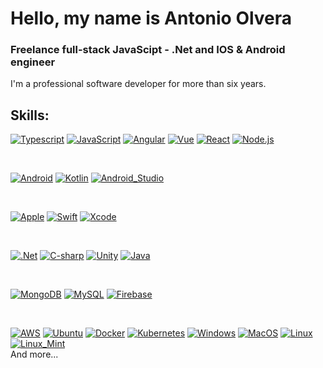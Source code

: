 # Hello, my name is Antonio Olvera
### Freelance full-stack JavaScipt - .Net and IOS & Android engineer

I'm a professional software developer for more than six years.

## Skills:


[![Typescript](https://img.shields.io/badge/Typescript-3178c6?style=for-the-badge&logo=typescript&logoColor=white&labelColor=101010)]()
[![JavaScript](https://img.shields.io/badge/JavaScript-F7DF1E?style=for-the-badge&logo=javascript&logoColor=white&labelColor=101010)]()
[![Angular](https://img.shields.io/badge/Angular-1758b0?style=for-the-badge&logo=angular&logoColor=white&labelColor=101010)]()
[![Vue](https://img.shields.io/badge/Vue-41b883?style=for-the-badge&logo=vue.js&logoColor=white&labelColor=101010)]()
[![React](https://img.shields.io/badge/React-60dafb?style=for-the-badge&logo=react&logoColor=white&labelColor=101010)]()
[![Node.js](https://img.shields.io/badge/Node.js-026e00?style=for-the-badge&logo=node.js&logoColor=white&labelColor=101010)]()

</br>

[![Android](https://img.shields.io/badge/Android-3DDC84?style=for-the-badge&logo=android&logoColor=white&labelColor=101010)]()
[![Kotlin](https://img.shields.io/badge/Kotlin-0095D5?style=for-the-badge&logo=kotlin&logoColor=white&labelColor=101010)]()
[![Android_Studio](https://img.shields.io/badge/Android_Studio-3DDC84?style=for-the-badge&logo=android-studio&logoColor=white&labelColor=101010)]()

</br>

[![Apple](https://img.shields.io/badge/iOS-999999?style=for-the-badge&logo=apple&logoColor=white&labelColor=101010)]()
[![Swift](https://img.shields.io/badge/Swift-FA7343?style=for-the-badge&logo=swift&logoColor=white&labelColor=101010)]()
[![Xcode](https://img.shields.io/badge/Xcode-1575F9?style=for-the-badge&logo=xcode&logoColor=white&labelColor=101010)]()

</br>

[![.Net](https://img.shields.io/badge/.Net-652177?style=for-the-badge&logo=c-sharp&logoColor=white&labelColor=101010)]()
[![C-sharp](https://img.shields.io/badge/c_sharp-652177?style=for-the-badge&logo=c-sharp&logoColor=white&labelColor=101010)]()
[![Unity](https://img.shields.io/badge/unity-f7f7f7?style=for-the-badge&logo=unity&logoColor=white&labelColor=101010)]()
[![Java](https://img.shields.io/badge/Java-e41a1a?style=for-the-badge&logo=java&logoColor=white&labelColor=101010)]()

</br>

[![MongoDB](https://img.shields.io/badge/MongoDB-47A248?style=for-the-badge&logo=mongodb&logoColor=white&labelColor=101010)]()
[![MySQL](https://img.shields.io/badge/MySQL-4479A1?style=for-the-badge&logo=mysql&logoColor=white&labelColor=101010)]()
[![Firebase](https://img.shields.io/badge/Firebase-FFCA28?style=for-the-badge&logo=firebase&logoColor=white&labelColor=101010)]()

</br>

[![AWS](https://img.shields.io/badge/AWS-232F3E?style=for-the-badge&logo=amazon-aws&logoColor=white&labelColor=101010)]()
[![Ubuntu](https://img.shields.io/badge/Ubuntu-d84715?style=for-the-badge&logo=ubuntu&logoColor=white&labelColor=101010)]()
[![Docker](https://img.shields.io/badge/Docker-1c8cae?style=for-the-badge&logo=docker&logoColor=white&labelColor=101010)]()
[![Kubernetes](https://img.shields.io/badge/Kubernetes-326CE5?style=for-the-badge&logo=Kubernetes&logoColor=white)]()
[![Windows](https://img.shields.io/badge/Windows-0396ed?style=for-the-badge&logo=windows&logoColor=white&labelColor=101010)]()
[![MacOS](https://img.shields.io/badge/MacOS-f0614e?style=for-the-badge&logo=macos&logoColor=white&labelColor=101010)]()
[![Linux](https://img.shields.io/badge/Linux-f1b70f?style=for-the-badge&logo=linux&logoColor=white&labelColor=101010)]()
[![Linux_Mint](https://img.shields.io/badge/Linux_Mint-81b841?style=for-the-badge&logo=linux-Mint&logoColor=white&labelColor=101010)]()
</br>
And more...

